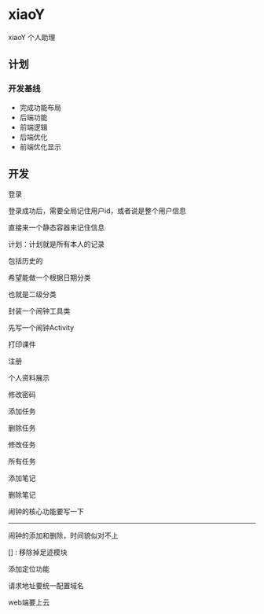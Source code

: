 # xiaoY
xiaoY 个人助理




## 计划


### 开发基线

+ 完成功能布局
+ 后端功能
+ 前端逻辑
+ 后端优化
+ 前端优化显示


## 开发



登录




登录成功后，需要全局记住用户id，或者说是整个用户信息

直接来一个静态容器来记住信息




计划：计划就是所有本人的记录

包括历史的


希望能做一个根据日期分类

也就是二级分类




封装一个闹钟工具类


先写一个闹钟Activity







打印课件










注册

个人资料展示

修改密码



添加任务

删除任务

修改任务

所有任务




添加笔记

删除笔记



闹钟的核心功能要写一下


-----


闹钟的添加和删除，时间貌似对不上







[] :  移除掉足迹模块

添加定位功能


请求地址要统一配置域名


web端要上云









